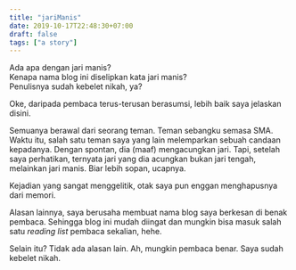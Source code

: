 ```yaml
---
title: "jariManis"
date: 2019-10-17T22:48:30+07:00
draft: false
tags: ["a story"]
---
```


Ada apa dengan jari manis?  
Kenapa nama blog ini diselipkan kata jari manis?  
Penulisnya sudah kebelet nikah, ya?

Oke, daripada pembaca terus-terusan berasumsi, lebih baik saya jelaskan disini.

Semuanya berawal dari seorang teman. Teman sebangku semasa SMA. Waktu itu, salah satu teman saya yang lain melemparkan sebuah candaan kepadanya. Dengan spontan, dia (maaf) mengacungkan jari. Tapi, setelah saya perhatikan, ternyata jari yang dia acungkan bukan jari tengah, melainkan jari manis. Biar lebih sopan, ucapnya.

Kejadian yang sangat menggelitik, otak saya pun enggan menghapusnya dari memori.

Alasan lainnya, saya berusaha membuat nama blog saya berkesan di benak pembaca. Sehingga blog ini mudah diingat dan mungkin bisa masuk salah satu *reading list* pembaca sekalian, hehe.

Selain itu? Tidak ada alasan lain. Ah, mungkin pembaca benar. Saya sudah kebelet nikah.